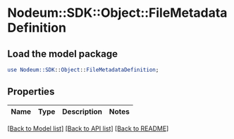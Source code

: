 # Nodeum::SDK::Object::FileMetadataDefinition

## Load the model package
```perl
use Nodeum::SDK::Object::FileMetadataDefinition;
```

## Properties
Name | Type | Description | Notes
------------ | ------------- | ------------- | -------------

[[Back to Model list]](../README.md#documentation-for-models) [[Back to API list]](../README.md#documentation-for-api-endpoints) [[Back to README]](../README.md)


